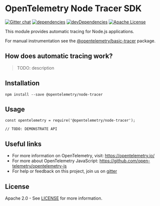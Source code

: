 # OpenTelemetry Node Tracer SDK
[![Gitter chat][gitter-image]][gitter-url]
[![dependencies][dependencies-image]][dependencies-url]
[![devDependencies][devDependencies-image]][devdependencies-url]
[![Apache License][license-image]][license-image]

This module provides automatic tracing for Node.js applications.

For manual instrumentation see the
[@opentelemetry/basic-tracer](https://github.com/open-telemetry/opentelemetry-js/tree/master/packages/opentelemetry-basic-tracer) package.

## How does automatic tracing work?
> TODO: description

## Installation

```
npm install --save @opentelemetry/node-tracer
```

## Usage

```
const opentelemetry = require('@opentelemetry/node-tracer');

// TODO: DEMONSTRATE API
```

## Useful links
- For more information on OpenTelemetry, visit: <https://opentelemetry.io/>
- For more about OpenTelemetry JavaScript: <https://github.com/open-telemetry/opentelemetry-js>
- For help or feedback on this project, join us on [gitter][gitter-url]

## License

Apache 2.0 - See [LICENSE][license-url] for more information.

[gitter-image]: https://badges.gitter.im/open-telemetry/opentelemetry-js.svg
[gitter-url]: https://gitter.im/open-telemetry/opentelemetry-node?utm_source=badge&utm_medium=badge&utm_campaign=pr-badge&utm_content=badge
[license-url]: https://github.com/open-telemetry/opentelemetry-js/blob/master/LICENSE
[license-image]: https://img.shields.io/badge/license-Apache_2.0-green.svg?style=flat
[dependencies-image]: https://david-dm.org/open-telemetry/opentelemetry-js/status.svg?path=packages/opentelemetry-node-tracer
[dependencies-url]: https://david-dm.org/open-telemetry/opentelemetry-js?path=packages%2Fopentelemetry-node-tracer
[devDependencies-image]: https://david-dm.org/open-telemetry/opentelemetry-js/dev-status.svg?path=packages/opentelemetry-node-tracer
[devDependencies-url]: https://david-dm.org/open-telemetry/opentelemetry-js?path=packages%2Fopentelemetry-node-tracer&type=dev
